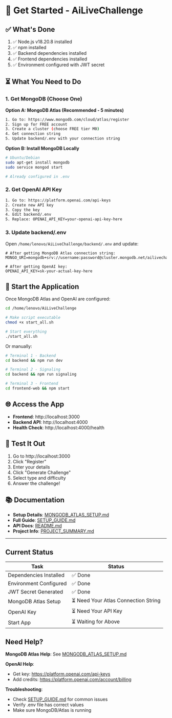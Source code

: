 # 🚀 Get Started - AiLiveChallenge

## ✅ What's Done
1. ✅ Node.js v18.20.8 installed
2. ✅ npm installed  
3. ✅ Backend dependencies installed
4. ✅ Frontend dependencies installed
5. ✅ Environment configured with JWT secret

## ⏳ What You Need to Do

### 1. Get MongoDB (Choose One)

**Option A: MongoDB Atlas (Recommended - 5 minutes)**
```bash
1. Go to: https://www.mongodb.com/cloud/atlas/register
2. Sign up for FREE account
3. Create a cluster (choose FREE tier M0)
4. Get connection string
5. Update backend/.env with your connection string
```

**Option B: Install MongoDB Locally**
```bash
# Ubuntu/Debian
sudo apt-get install mongodb
sudo service mongod start

# Already configured in .env
```

### 2. Get OpenAI API Key
```bash
1. Go to: https://platform.openai.com/api-keys
2. Create new API key
3. Copy the key
4. Edit backend/.env
5. Replace: OPENAI_API_KEY=your-openai-api-key-here
```

### 3. Update backend/.env

Open `/home/lenovo/AiLiveChallenge/backend/.env` and update:

```env
# After getting MongoDB Atlas connection string:
MONGO_URI=mongodb+srv://username:password@cluster.mongodb.net/ailivechallenge

# After getting OpenAI key:
OPENAI_API_KEY=sk-your-actual-key-here
```

## 🎯 Start the Application

Once MongoDB Atlas and OpenAI are configured:

```bash
cd /home/lenovo/AiLiveChallenge

# Make script executable
chmod +x start_all.sh

# Start everything
./start_all.sh
```

Or manually:

```bash
# Terminal 1 - Backend
cd backend && npm run dev

# Terminal 2 - Signaling
cd backend && npm run signaling  

# Terminal 3 - Frontend
cd frontend-web && npm start
```

## 🌐 Access the App

- **Frontend**: http://localhost:3000
- **Backend API**: http://localhost:4000
- **Health Check**: http://localhost:4000/health

## 📝 Test It Out

1. Go to http://localhost:3000
2. Click "Register"
3. Enter your details
4. Click "Generate Challenge"
5. Select type and difficulty
6. Answer the challenge!

## 📚 Documentation

- **Setup Details**: [MONGODB_ATLAS_SETUP.md](MONGODB_ATLAS_SETUP.md)
- **Full Guide**: [SETUP_GUIDE.md](SETUP_GUIDE.md)  
- **API Docs**: [README.md](README.md)
- **Project Info**: [PROJECT_SUMMARY.md](PROJECT_SUMMARY.md)

---

## Current Status

| Task | Status |
|------|--------|
| Dependencies Installed | ✅ Done |
| Environment Configured | ✅ Done |
| JWT Secret Generated | ✅ Done |
| MongoDB Atlas Setup | ⏳ Need Your Atlas Connection String |
| OpenAI Key | ⏳ Need Your API Key |
| Start App | ⏳ Waiting for Above |

## Need Help?

**MongoDB Atlas Help**: See [MONGODB_ATLAS_SETUP.md](MONGODB_ATLAS_SETUP.md)

**OpenAI Help**: 
- Get key: https://platform.openai.com/api-keys
- Add credits: https://platform.openai.com/account/billing

**Troubleshooting**:
- Check [SETUP_GUIDE.md](SETUP_GUIDE.md) for common issues
- Verify .env file has correct values
- Make sure MongoDB/Atlas is running

